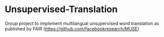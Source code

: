 # Unsupervised-Translation
Group project to implement multilangual unsupervised word translation as published by FAIR (https://github.com/facebookresearch/MUSE) 

